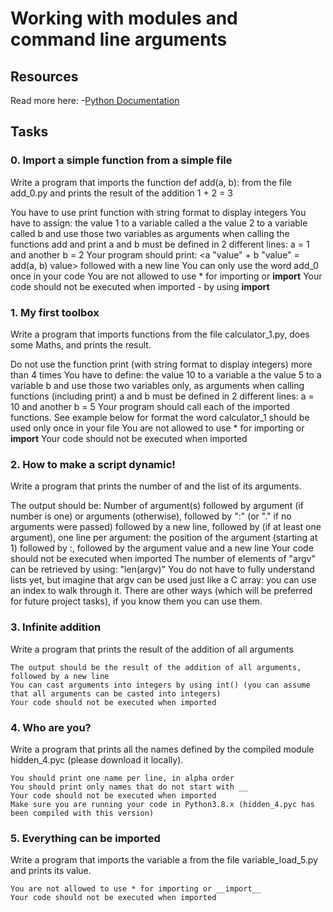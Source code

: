 # Working with modules and command line arguments

## Resources
Read more here: -[Python Documentation](https://docs.python.org/3/tutorial/modules.html)

## Tasks

### 0. Import a simple function from a simple file
Write a program that imports the function def add(a, b): from the file add_0.py and prints the result of the addition 1 + 2 = 3

You have to use print function with string format to display integers
You have to assign:
	the value 1 to a variable called a
	the value 2 to a variable called b
	and use those two variables as arguments when calling the functions add and print
a and b must be defined in 2 different lines: a = 1 and another b = 2
Your program should print: <a "value" + b "value" = add(a, b) value> followed with a new line
You can only use the word add_0 once in your code
You are not allowed to use * for importing or __import__
Your code should not be executed when imported - by using __import__ 
     
### 1. My first toolbox
Write a program that imports functions from the file calculator_1.py, does some Maths, and prints the result.

Do not use the function print (with string format to display integers) more than 4 times
You have to define:
	the value 10 to a variable a
	the value 5 to a variable b
	and use those two variables only, as arguments when calling functions (including print)
a and b must be defined in 2 different lines: a = 10 and another b = 5
Your program should call each of the imported functions. See example below for format
the word calculator_1 should be used only once in your file
You are not allowed to use * for importing or __import__
Your code should not be executed when imported

### 2. How to make a script dynamic!
Write a program that prints the number of and the list of its arguments.

The output should be:
	Number of argument(s) followed by argument (if number is one) or arguments (otherwise), followed by
	":" (or "." if no arguments were passed) followed by
        a new line, followed by (if at least one argument),
	one line per argument:
		the position of the argument (starting at 1) followed by :, followed by the argument value and a new line
Your code should not be executed when imported
The number of elements of "argv" can be retrieved by using: "len(argv)"
You do not have to fully understand lists yet, but imagine that argv can be used just like a C array: you can use an index to walk through it. There are other ways (which will be preferred for future project tasks), if you know them you can use them.

### 3. Infinite addition
Write a program that prints the result of the addition of all arguments

	The output should be the result of the addition of all arguments, followed by a new line
	You can cast arguments into integers by using int() (you can assume that all arguments can be casted into integers)
	Your code should not be executed when imported

### 4. Who are you?
Write a program that prints all the names defined by the compiled module hidden_4.pyc (please download it locally).

	You should print one name per line, in alpha order
	You should print only names that do not start with __
	Your code should not be executed when imported
	Make sure you are running your code in Python3.8.x (hidden_4.pyc has been compiled with this version)

### 5. Everything can be imported
Write a program that imports the variable a from the file variable_load_5.py and prints its value.

	You are not allowed to use * for importing or __import__
	Your code should not be executed when imported

